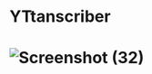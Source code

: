 # YTtanscriber
# ![Screenshot (32)](https://github.com/adas754/YTtanscriber/assets/83580623/968863b3-8807-48cd-b1e3-8e31cb681918)
